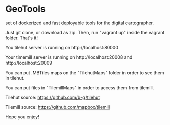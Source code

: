 # GeoTools
 set of dockerized and fast deployable tools for the digital cartographer.
 
 Just git clone, or download as zip. Then, run "vagrant up" inside the vagrant folder.
 That's it! 
 
 You tilehut server is running on http://localhost:80000
 
 Your timemill server is running on http://localhost:20008 and http://localhost:20009
 
 You can put .MBTiles maps on the "TilehutMaps" folder in order to see them in tilehut.
 
 You can put files in "TilemillMaps" in order to access them from tilemill.
 
 Tilehut source: https://github.com/b-g/tilehut
 
 Tilemill source: https://github.com/mapbox/tilemill
 
 Hope you enjoy!
